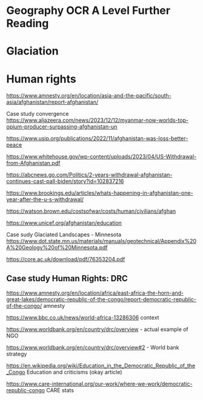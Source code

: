 


# Geography OCR A Level Further Reading

# Glaciation


# Human rights

https://www.amnesty.org/en/location/asia-and-the-pacific/south-asia/afghanistan/report-afghanistan/


Case study convergence https://www.aljazeera.com/news/2023/12/12/myanmar-now-worlds-top-opium-producer-surpassing-afghanistan-un

https://www.usip.org/publications/2022/11/afghanistan-was-loss-better-peace

https://www.whitehouse.gov/wp-content/uploads/2023/04/US-Withdrawal-from-Afghanistan.pdf

https://abcnews.go.com/Politics/2-years-withdrawal-afghanistan-continues-cast-pall-biden/story?id=102837216

https://www.brookings.edu/articles/whats-happening-in-afghanistan-one-year-after-the-u-s-withdrawal/

https://watson.brown.edu/costsofwar/costs/human/civilians/afghan

https://www.unicef.org/afghanistan/education


Case sudy Glaciated Landscapes -  Minnesota 
https://www.dot.state.mn.us/materials/manuals/geotechnical/Appendix%20A%20Geology%20of%20Minnesota.pdf

https://core.ac.uk/download/pdf/76353204.pdf





## Case study Human Rights: DRC
https://www.amnesty.org/en/location/africa/east-africa-the-horn-and-great-lakes/democratic-republic-of-the-congo/report-democratic-republic-of-the-congo/ amnesty

https://www.bbc.co.uk/news/world-africa-13286306 context

https://www.worldbank.org/en/country/drc/overview - actual example of NGO

https://www.worldbank.org/en/country/drc/overview#2 - World bank strategy


https://en.wikipedia.org/wiki/Education_in_the_Democratic_Republic_of_the_Congo Education and criticisms (okay article)

https://www.care-international.org/our-work/where-we-work/democratic-republic-congo
CARE stats

<!--stackedit_data:
eyJoaXN0b3J5IjpbMTY1MDQ4MTI5Ml19
-->